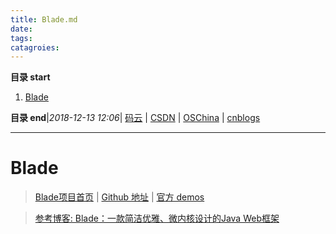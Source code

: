 ```yaml
---
title: Blade.md
date: 
tags: 
catagroies: 
---
```


**目录 start**
 
1. [Blade](#blade)

**目录 end**|_2018-12-13 12:06_| [码云](https://gitee.com/gin9) | [CSDN](http://blog.csdn.net/kcp606) | [OSChina](https://my.oschina.net/kcp1104) | [cnblogs](http://www.cnblogs.com/kuangcp)
****************************************
# Blade
> [Blade项目首页](https://lets-blade.com/) | [Github 地址](https://github.com/lets-blade/blade) | [官方 demos](https://github.com/lets-blade/blade-demos)

> [参考博客: Blade：一款简洁优雅、微内核设计的Java Web框架](http://hao.jobbole.com/bladejava/)

